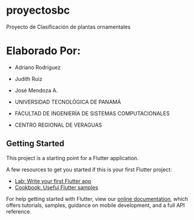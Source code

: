 # proyectosbc

Proyecto de Clasificación de plantas ornamentales 

# Elaborado Por:
- Adriano Rodríguez
- Judith Ruiz
- José Mendoza A.

- UNIVERSIDAD TECNOLÓGICA DE PANAMÁ 
- FACULTAD DE INGENIERÍA DE SISTEMAS COMPUTACIONALES 
- CENTRO REGIONAL DE VERAGUAS

## Getting Started

This project is a starting point for a Flutter application.

A few resources to get you started if this is your first Flutter project:

- [Lab: Write your first Flutter app](https://flutter.dev/docs/get-started/codelab)
- [Cookbook: Useful Flutter samples](https://flutter.dev/docs/cookbook)

For help getting started with Flutter, view our
[online documentation](https://flutter.dev/docs), which offers tutorials,
samples, guidance on mobile development, and a full API reference.
